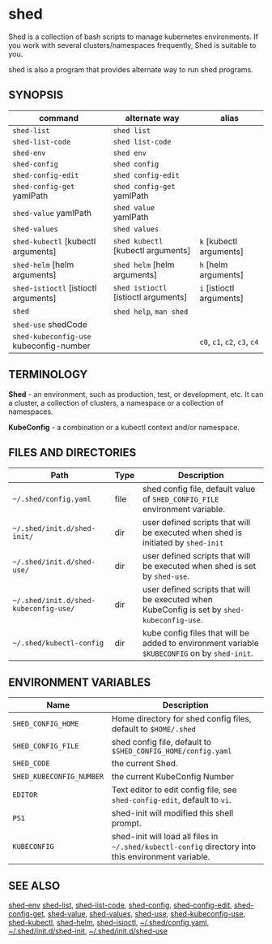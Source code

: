 # shed

Shed is a collection of bash scripts to manage kubernetes environments. If you work with several clusters/namespaces frequently, Shed is suitable to you.

shed is also a program that provides alternate way to run shed programs.

## SYNOPSIS

| command                                 | alternate way                        | alias                        |
| --------------------------------------- | ------------------------------------ | ---------------------------- |
| `shed-list`                             | `shed list`                          |                              |
| `shed-list-code`                        | `shed list-code`                     |                              |
| `shed-env`                              | `shed env`                           |                              |
| `shed-config`                           | `shed config`                        |                              |
| `shed-config-edit`                      | `shed config-edit`                   |                              |
| `shed-config-get` yamlPath              | `shed config-get` yamlPath           |                              |
| `shed-value` yamlPath                   | `shed value` yamlPath                |                              |
| `shed-values`                           | `shed values`                        |                              |
| `shed-kubectl` [kubectl arguments]      | `shed kubectl` [kubectl arguments]   | `k` [kubectl arguments]      |
| `shed-helm` [helm arguments]            | `shed helm` [helm arguments]         | `h` [helm arguments]         |
| `shed-istioctl` [istioctl arguments]    | `shed istioctl` [istioctl arguments] | `i` [istioctl arguments]     |
| `shed`                                  | `shed help`, `man shed`              |                              |
| `shed-use` shedCode                     |                                      |                              |
| `shed-kubeconfig-use` kubeconfig-number |                                      | `c0`, `c1`, `c2`, `c3`, `c4` |

## TERMINOLOGY

**Shed** - an environment, such as production, test, or development, etc. It can a cluster, a collection of clusters, a namespace or a collection of namespaces.

**KubeConfig** - a combination or a kubectl context and/or namespace.

## FILES AND DIRECTORIES

| Path                                  | Type | Description                                                                                   |
| ------------------------------------- | ---- | --------------------------------------------------------------------------------------------- |
| `~/.shed/config.yaml`                 | file | shed config file, default value of `SHED_CONFIG_FILE` environment variable.                   |
| `~/.shed/init.d/shed-init/`           | dir  | user defined scripts that will be executed when shed is initiated by `shed-init`              |
| `~/.shed/init.d/shed-use/`            | dir  | user defined scripts that will be executed when shed is set by `shed-use`.                    |
| `~/.shed/init.d/shed-kubeconfig-use/` | dir  | user defined scripts that will be executed when KubeConfig is set by `shed-kubeconfig-use`.   |
| `~/.shed/kubectl-config`              | dir  | kube config files that will be added to environment variable `$KUBECONFIG` on by `shed-init`. |

## ENVIRONMENT VARIABLES

| Name                     | Description                                                                                         |
| ------------------------ | --------------------------------------------------------------------------------------------------- |
| `SHED_CONFIG_HOME`       | Home directory for shed config files, default to `$HOME/.shed`                                      |
| `SHED_CONFIG_FILE`       | shed config file, default to `$SHED_CONFIG_HOME/config.yaml`                                        |
| `SHED_CODE`              | the current Shed.                                                                                   |
| `SHED_KUBECONFIG_NUMBER` | the current KubeConfig Number                                                                       |
| `EDITOR`                 | Text editor to edit config file, see `shed-config-edit`, default to `vi`.                           |
| `PS1`                    | shed-init will modified this shell prompt.                                                          |
| `KUBECONFIG`             | shed-init will load all files in `~/.shed/kubectl-config` directory into this environment variable. |

## SEE ALSO

[shed-env](shed-env.md)
[shed-list](shed-list.md), [shed-list-code](shed-list-code.md),
[shed-config](shed-config.md), [shed-config-edit](shed-config-edit.md), [shed-config-get](shed-config-get.md),
[shed-value](shed-value.md), [shed-values](shed-values.md),
[shed-use](shed-use.md), [shed-kubeconfig-use](shed-kubeconfig-use.md),
[shed-kubectl](shed-kubectl.md), [shed-helm](shed-helm.md), [shed-isioctl](shed-isioctl.md),
[~/.shed/config.yaml](file-shed-config.yaml.md),
[~/.shed/init.d/shed-init](directory-init.d-shed-init.md), [~/.shed/init.d/shed-use](directory-init.d-shed-use.md)
